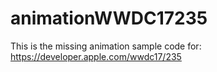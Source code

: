 # animationWWDC17235
This is the missing animation sample  code for: https://developer.apple.com/wwdc17/235
